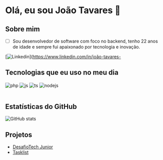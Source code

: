 # Olá, eu sou João Tavares 👋

## Sobre mim
- [ ] Sou desenvolvedor de software com foco no backend, tenho 22 anos de idade e sempre fui apaixonado por tecnologia e inovação.

[![Linkedin](https://img.shields.io/badge/LinkedIn-0077B5?style=for-the-badge&logo=linkedin&logoColor=white)](https://www.linkedin.com/in/joão-tavares-

## Tecnologias que eu uso no meu dia

<div style="display: inline_block">
  <img align="center" alt="php" src="https://img.shields.io/badge/PHP-777BB4?style=for-the-badge&logo=php&logoColor=white" />
  <img align="center" alt="js" src="https://img.shields.io/badge/JavaScript-F7DF1E?style=for-the-badge&logo=javascript&logoColor=black" />
  <img align="center" alt="ts" src="https://img.shields.io/badge/TypeScript-007ACC?style=for-the-badge&logo=typescript&logoColor=white" />
  <img align="center" alt="nodejs" src="https://img.shields.io/badge/Node.js-43853D?style=for-the-badge&logo=node.js&logoColor=white" />
</div><br/>

## Estatísticas do GitHub
![GitHub stats](https://github-readme-stats.vercel.app/api?username=issetmeik&show_icons=true&theme=dracula&count_private=true)


## Projetos
- [DesafioTech Junior ](https://github.com/issetmeik/desafiotech-junior#readme)
- [Tasklist](https://github.com/issetmeik/tasklist/blob/main/README.md)
